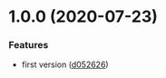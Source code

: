 # 1.0.0 (2020-07-23)


### Features

* first version ([d052626](https://github.com/NaturalCycles/optimove-websdk/commit/d052626ba8082c8e73bf52300415a285b6215638))
